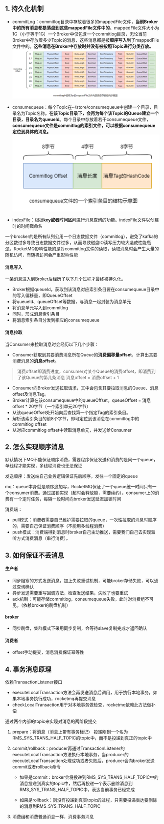 ## 1. 持久化机制

+ commitLog：commitlog目录中存放着很多的mappedFile文件，**当前Broker中的所有消息都是落盘到这些mappedFile文件中的**。mappedFile文件大小为1G（小于等于1G）一个Broker中仅包含一个commitlog目录，无论当前Broker中存放着多少Topic的消息，这些消息都是被**顺序写入**到了mappedFile文件中的。**这些消息在Broker中存放时并没有被按照Topic进行分类存放。**![](/消息队列/\RocketMQ/images/消息单元.png)

+ consumequeue：每个Topic在~/store/consumequeue中创建一个目录，目录名为Topic名称。**在该Topic目录下，会再为每个该Topic的Queue建立一个目录，目录名为queueId**。每个目录中存放着若干consumequeue文件，**consumequeue文件是commitlog的索引文件，可以根据consumequeue定位到具体的消息。**![](/消息队列/\RocketMQ/images/consumequeue索引条目.png)

+ indexFile：根据**key或者时间区间**进行消息查询的功能。indexFile文件以创建时的时间戳命名

一个brocker的是所有队列公用一个日志数据文件（commitlog），避免了kafka的分区数过多导致日志数据文件过多，从而导致磁盘IO读写压力较大造成性能瓶颈。RocketMQ影响性能的是对commitlog文件的读取，读取消息时会产生大量的随机访问，而随机访问会严重影响性能

#### 消息写入

一条消息进入到Broker后经历了以下几个过程才最终被持久化。

+ Broker根据queueId，获取到该消息对应索引条目要在consumequeue目录中的写入偏移量，即QueueOffset
+ 将queueId、queueOffset等数据，与消息一起封装为消息单元
+ 将消息单元写入到commitlog
+ 同时，形成消息索引条目
+ 将消息索引条目分发到相应的consumequeue

#### 消息拉取

当Consumer来拉取消息时会经历以下几个步骤：

+ Consumer获取到其要消费消息所在Queue的**消费偏移量offset**，计算出其要消费消息的**消息offset**。

> 消费offset即消费进度，consumer对某个Queue的消费offset，即消费到了该Queue的第几条消息
> 消息offset = 消费offset + 1

+ Consumer向Broker发送拉取请求，其中会包含其要拉取消息的Queue、消息offset及消息Tag。
+ Broker计算在该consumequeue中的queueOffset。queueOffset = 消息offset * 20字节（一个索引单元20字节）
+ 从该queueOffset处开始向后查找第一个指定Tag的索引条目。
+ 解析该索引条目的前8个字节，即可定位到该消息在commitlog中的commitlog offset
+ 从对应commitlog offset中读取消息单元，并发送给Consumer

## 2. 怎么实现顺序消息

默认情况下MQ不能保证顺序消费，需要程序保证发送和消费的是同一个queue，单线程才能实现，多线程消费也无法保证

发送顺序：发送端自己业务逻辑保证先后顺序，发往一个固定的queue

mq：queue本身就是顺序追加写，RocketMQ保证了一个queue统一时间只有一个consumer消费。通过加锁实现（超时会释放锁，需要续约），consumer上的消费有一个定时任务，每隔一段时间向broker发送延迟加锁时间

消费端：

+ pull模式：消费者需要自己维护需要拉取的queue，一次性拉取的消息时顺序的，需要自己保证消费顺序（不能用多线程消费）
+ push模式：消费端得到消息时broker自己主动推送，需要我们自己去实现监听方式消费消息（串行消费）。

## 3. 如何保证不丢消息

#### 生产者

+ 同步阻塞的方式发送消息，加上失败重试机制，可能broker存储失败，可以通过查询确认
+ 异步发送需要重写回调方法，检查发送结果，失败了也要重试
+ ack机制：可能存储commitlog，consumequeue失败，此时对消费组不可见。（依赖broker的刷盘机制）

#### broker

+ 同步刷盘，集群模式下采用同步复制，会等待slave复制完成才返回确认

#### 消费者

+ offset手动提交，消息消费保证幂等性

## 4. 事务消息原理

依赖TransactionListener接口

+ executeLocalTransaction方法会再发送消息后调用，用于执行本地事务，如果本地事务执行成功，rocketmq再提交消息
+ checkLocalTransaction用于对本地事务做检查，rocketmq依赖此方法做补偿

通过两个内部的topic来实现对消息的两阶段提交

1. prepare：将消息（消息上带有事务标记） 投递刚到一个名为RMS_SYS_TRANS_HALF_TOPIC的topic中，而不是投递到真正的topic中

2. commit/rollback：producer再通过TransactionListener的executeLocalTransaction方法执行本地事务，当producer的executeLocalTransaction处理成功或者失败后，producer会向broker发送commit或者rollback命令

   + 如果是commit：broker会将投递到RMS_SYS_TRANS_HALF_TOPIC中的消息投递到真实的topic中，然后再投递一个表示删除消息到RMS_SYS_TRANS_HALF_TOPIC中，表达当前事务已经完成

   + 如果是rollback：则没有投递到真实topic的过程，只需要投递表达要删除的消息到RMS_SYS_TRANS_HALF_TOPIC

3. 消费组和消费普通消息一样，消费事务消息

